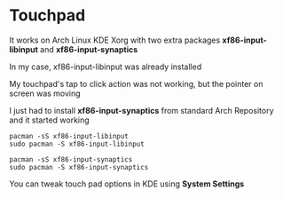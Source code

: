 # Touchpad

It works on Arch Linux KDE Xorg
with two extra packages **xf86-input-libinput** and **xf86-input-synaptics**

In my case, xf86-input-libinput was already installed

My touchpad's tap to click action was not working, but the pointer on screen was moving

I just had to install **xf86-input-synaptics** from standard Arch Repository and it started working

```
pacman -sS xf86-input-libinput
sudo pacman -S xf86-input-libinput
```

```
pacman -sS xf86-input-synaptics
sudo pacman -S xf86-input-synaptics
```

You can tweak touch pad options in KDE using **System Settings** 




